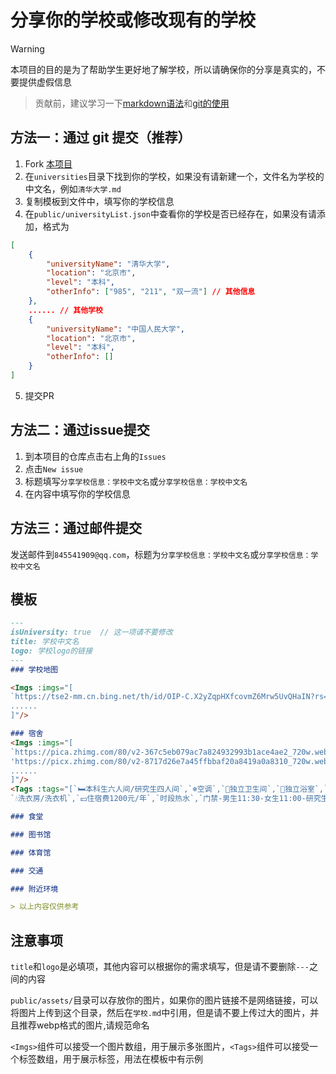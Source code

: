 # 分享你的学校或修改现有的学校

> [!WARNING]
> 本项目的目的是为了帮助学生更好地了解学校，所以请确保你的分享是真实的，不要提供虚假信息

> 贡献前，建议学习一下[markdown语法](https://www.runoob.com/markdown/md-tutorial.html)和[git的使用](https://www.liaoxuefeng.com/wiki/896043488029600)

## 方法一：通过 git 提交（推荐）

1. Fork [本项目](https://github.com/Riceneeder/university-wiki)
2. 在`universities`目录下找到你的学校，如果没有请新建一个，文件名为学校的中文名，例如`清华大学.md`
3. 复制模板到文件中，填写你的学校信息
4. 在`public/universityList.json`中查看你的学校是否已经存在，如果没有请添加，格式为

````json
[
    {
        "universityName": "清华大学",
        "location": "北京市",
        "level": "本科",
        "otherInfo": ["985", "211", "双一流"] // 其他信息
    },
    ...... // 其他学校
    {
        "universityName": "中国人民大学",
        "location": "北京市",
        "level": "本科",
        "otherInfo": []
    }
]
````

5. 提交PR

## 方法二：通过issue提交

1. 到本项目的仓库点击右上角的`Issues`
2. 点击`New issue`
3. 标题填写`分享学校信息：学校中文名`或`分享学校信息：学校中文名`
4. 在内容中填写你的学校信息

## 方法三：通过邮件提交

发送邮件到`845541909@qq.com`，标题为`分享学校信息：学校中文名`或`分享学校信息：学校中文名`

## 模板

```markdown
---
isUniversity: true  // 这一项请不要修改
title: 学校中文名
logo: 学校logo的链接
---
### 学校地图

<Imgs :imgs="[
`https://tse2-mm.cn.bing.net/th/id/OIP-C.X2yZqpHXfcovmZ6Mrw5UvQHaIN?rs=1&pid=ImgDetMain`,
......
]"/>

### 宿舍
<Imgs :imgs="[
`https://pica.zhimg.com/80/v2-367c5eb079ac7a824932993b1ace4ae2_720w.webp?source=1def8aca`,
'https://picx.zhimg.com/80/v2-8717d26e7a45ffbbaf20a8419a0a8310_720w.webp?source=1def8aca',
......
]"/>
<Tags :tags="[`🛏️本科生六人间/研究生四人间`,`❄️空调`,`🧻独立卫生间`,`🚿独立浴室`,`☕24H开水房`,
`💧洗衣房/洗衣机`,`💴住宿费1200元/年`,`时段热水`,`门禁-男生11:30-女生11:00-研究生无`]"/>

### 食堂

### 图书馆

### 体育馆

### 交通

### 附近环境

> 以上内容仅供参考
```

## 注意事项

`title`和`logo`是必填项，其他内容可以根据你的需求填写，但是请不要删除`---`之间的内容

`public/assets/`目录可以存放你的图片，如果你的图片链接不是网络链接，可以将图片上传到这个目录，然后在`学校.md`中引用，但是请不要上传过大的图片，并且推荐webp格式的图片,请规范命名

`<Imgs>`组件可以接受一个图片数组，用于展示多张图片，`<Tags>`组件可以接受一个标签数组，用于展示标签，用法在模板中有示例
